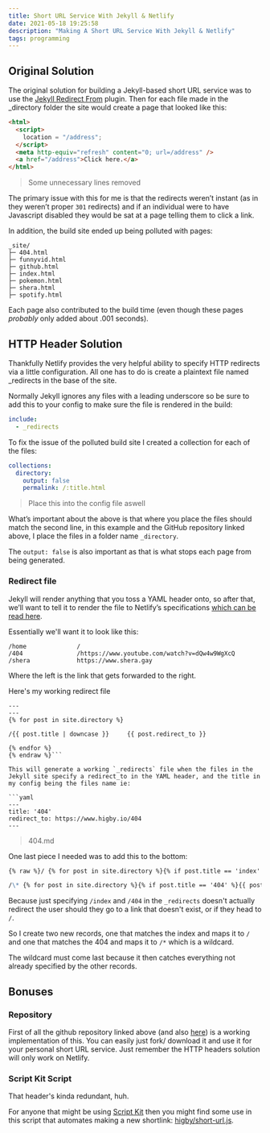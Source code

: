 ```yaml
---
title: Short URL Service With Jekyll & Netlify
date: 2021-05-18 19:25:58
description: "Making A Short URL Service With Jekyll & Netlify"
tags: programming
---
```


## Original Solution

The original solution for building a Jekyll-based short URL service was to use the [Jekyll Redirect From](https://github.com/jekyll/jekyll-redirect-from) plugin. Then for each file made in the \_directory folder the site would create a page that looked like this:

```html
<html>
  <script>
    location = "/address";
  </script>
  <meta http-equiv="refresh" content="0; url=/address" />
  <a href="/address">Click here.</a>
</html>
```

> Some unnecessary lines removed

The primary issue with this for me is that the redirects weren’t instant (as in they weren’t proper `301` redirects) and if an individual were to have Javascript disabled they would be sat at a page telling them to click a link.

In addition, the build site ended up being polluted with pages:

```
_site/
├─ 404.html
├─ funnyvid.html
├─ github.html
├─ index.html
├─ pokemon.html
├─ shera.html
├─ spotify.html
```

Each page also contributed to the build time (even though these pages _probably_ only added about .001 seconds).

## HTTP Header Solution

Thankfully Netlify provides the very helpful ability to specify HTTP redirects via a little configuration. All one has to do is create a plaintext file named \_redirects in the base of the site.

Normally Jekyll ignores any files with a leading underscore so be sure to add this to your config to make sure the file is rendered in the build:

```yaml
include:
  - _redirects
```

To fix the issue of the polluted build site I created a collection for each of the files:

```yaml
collections:
  directory:
    output: false
    permalink: /:title.html
```

> Place this into the config file aswell

What’s important about the above is that where you place the files should match the second line, in this example and the GitHub repository linked above, I place the files in a folder name `_directory`.

The `output: false` is also important as that is what stops each page from being generated.

### Redirect file

Jekyll will render anything that you toss a YAML header onto, so after that, we’ll want to tell it to render the file to Netlify’s specifications [which can be read here](https://docs.netlify.com/routing/redirects/).

Essentially we'll want it to look like this:

```
/home              /
/404               /https://www.youtube.com/watch?v=dQw4w9WgXcQ
/shera             https://www.shera.gay
```

Where the left is the link that gets forwarded to the right.

Here's my working redirect file

````md{% raw %}
---
---
{% for post in site.directory %}

/{{ post.title | downcase }}     {{ post.redirect_to }}

{% endfor %}
{% endraw %}```

This will generate a working `_redirects` file when the files in the Jekyll site specify a redirect_to in the YAML header, and the title in my config being the files name ie:

```yaml
---
title: '404'
redirect_to: https://www.higby.io/404
---
````

> 404.md

One last piece I needed was to add this to the bottom:

```md
{% raw %}/ {% for post in site.directory %}{% if post.title == 'index' %}{{ post.redirect_to }}{% endif %}{% endfor %}

/\* {% for post in site.directory %}{% if post.title == '404' %}{{ post.redirect_to }}{% endif %}{% endfor %}{% endraw %}
```

Because just specifying `/index` and `/404` in the `_redirects` doesn't actually redirect the user should they go to a link that doesn't exist, or if they head to `/`.

So I create two new records, one that matches the index and maps it to `/` and one that matches the 404 and maps it to `/*` which is a wildcard.

The wildcard must come last because it then catches everything not already specified by the other records.

## Bonuses

### Repository

First of all the github repository linked above (and also [here](https://github.com/higby/short-url)) is a working implementation of this. You can easily just fork/ download it and use it for your personal short URL service. Just remember the HTTP headers solution will only work on Netlify.

### Script Kit Script

That header's kinda redundant, huh.

For anyone that might be using [Script Kit](https://github.com/johnlindquist/kit) then you might find some use in this script that automates making a new shortlink: [higby/short-url.js](https://gist.github.com/higby/1c5c226bd6ad5311fd13166fdbeee1eb).
